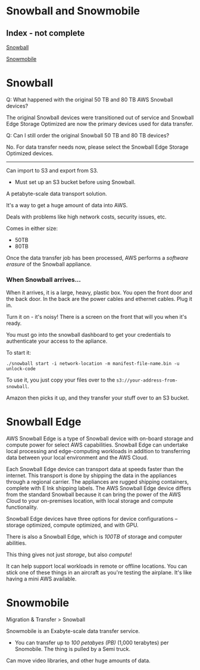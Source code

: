 # Snowball and Snowmobile

## Index - not complete

[Snowball](#Snowball)

[Snowmobile](#Snowmobile)

# Snowball

Q: What happened with the original 50 TB and 80 TB AWS Snowball devices?

The original Snowball devices were transitioned out of service and Snowball Edge Storage Optimized are now the primary devices used for data transfer.

Q: Can I still order the original Snowball 50 TB and 80 TB devices?

No. For data transfer needs now, please select the Snowball Edge Storage Optimized devices.

--------

Can import to S3 and export from S3.

* Must set up an S3 bucket before using Snowball.

A petabyte-scale data transport solution.

It's a way to get a huge amount of data into AWS. 

Deals with problems like high network costs, security issues, etc. 

Comes in either size:

* 50TB
* 80TB

Once the data transfer job has been processed, AWS performs a *software erasure* of the Snowball appliance.

### When Snowball arrives...

When it arrives, it is a large, heavy, plastic box. You open the front door and the back door. In the back are the power cables and ethernet cables. Plug it in.

Turn it on - it's noisy! There is a screen on the front that will you when it's ready. 

You must go into the snowball dashboard to get your credentials to authenticate your access to the apliance. 

To start it:

```
./snowball start -i network-location -m manifest-file-name.bin -u unlock-code
```

To use it, you just copy your files over to the `s3://your-address-from-snowball`.

Amazon then picks it up, and they transfer your stuff over to an S3 bucket.


# Snowball Edge

AWS Snowball Edge is a type of Snowball device with on-board storage and compute power for select AWS capabilities. Snowball Edge can undertake local processing and edge-computing workloads in addition to transferring data between your local environment and the AWS Cloud.

Each Snowball Edge device can transport data at speeds faster than the internet. This transport is done by shipping the data in the appliances through a regional carrier. The appliances are rugged shipping containers, complete with E Ink shipping labels. The AWS Snowball Edge device differs from the standard Snowball because it can bring the power of the AWS Cloud to your on-premises location, with local storage and compute functionality.

Snowball Edge devices have three options for device configurations – storage optimized, compute optimized, and with GPU.



There is also a Snowball Edge, which is *100TB* of storage and computer abilities. 

This thing gives not just *storage*, but also *compute*! 

It can help support local workloads in remote or offline locations. You can stick one of these things in an aircraft as you're testing the airplane. It's like having a mini AWS available. 

# Snowmobile

Migration & Transfer > Snowball

Snowmobile is an Exabyte-scale data transfer service. 

* You can transfer up to *100 petabyes (PB)* (1,000 terabytes) per Snomobile. The thing is pulled by a Semi truck. 

Can move video libraries, and other huge amounts of data.
